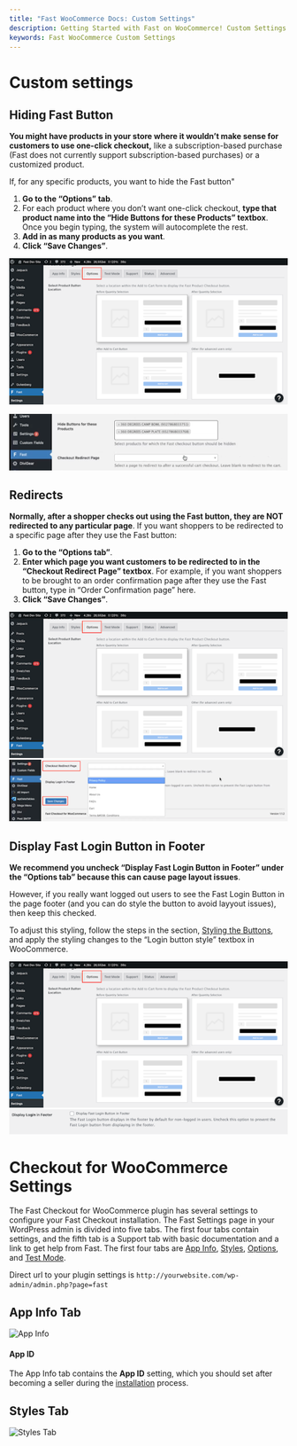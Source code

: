 ```yaml
---
title: "Fast WooCommerce Docs: Custom Settings"
description: Getting Started with Fast on WooCommerce! Custom Settings
keywords: Fast WooCommerce Custom Settings
---
```


# Custom settings

## Hiding Fast Button

**You might have products in your store where it wouldn’t make sense for customers to use one-click checkout,** like a subscription-based purchase (Fast does not currently support subscription-based purchases) or a customized product.

If, for any specific products, you want to hide the Fast button"

1.  **Go to the “Options” tab**.
2.  For each product where you don’t want one-click checkout, **type that product name into the “Hide Buttons for these Products” textbox**. Once you begin typing, the system will autocomplete the rest.
3.  **Add in as many products as you want**.
4.  **Click “Save Changes”**.

![options tab in your woocommerce dashboard](images/woocommerce-install17.png)

![checkout redirect page in your woocommerce dashboard](images/woocommerce-install18.png)

## Redirects

**Normally, after a shopper checks out using the Fast button, they are NOT redirected to any particular page**. If you want shoppers to be redirected to a specific page after they use the Fast button:

1. **Go to the “Options tab”**.
2. **Enter which page you want customers to be redirected to in the “Checkout Redirect Page” textbox**. For example, if you want shoppers to be brought to an order confirmation page after they use the Fast button, type in “Order Confirmation page” here.
3. **Click “Save Changes”**.

![options tab in your woocommerce dashboard](images/woocommerce-install19.png)
![checkout redirect page selections in your woocommerce dashboard](images/woocommerce-install20.png)

## Display Fast Login Button in Footer

**We recommend you uncheck “Display Fast Login Button in Footer” under the “Options tab” because this can cause page layout issues**.

However, if you really want logged out users to see the Fast Login Button in the page footer (and you can do style the button to avoid layyout issues), then keep this checked.

To adjust this styling, follow the steps in the section, [Styling the Buttons](/developer-portal/for-developers/woocommerce/customization/custom-checkout-button-styling), and apply the styling changes to the “Login button style” textbox in WooCommerce.

![options tab in your woocommerce dashboard](images/woocommerce-install21.png)
![display login in footer option in your woocommerce dashboard](images/woocommerce-install22.png)

# Checkout for WooCommerce Settings

The Fast Checkout for WooCommerce plugin has several settings to configure your Fast Checkout installation. The Fast Settings page in your WordPress admin is divided into five tabs. The first four tabs contain settings, and the fifth tab is a Support tab with basic documentation and a link to get help from Fast. The first four tabs are [App Info](#app-info-tab), [Styles](#styles-tab), [Options](#options-tab), and [Test Mode](#test-mode-tab).

Direct url to your plugin settings is `http://yourwebsite.com/wp-admin/admin.php?page=fast`

## App Info Tab

![App Info](images/woocommerce/app-info-tab.png)

#### App ID

The App Info tab contains the **App ID** setting, which you should set after becoming a seller during the [installation](/developer-portal/for-developers/woocommerce/pre-install/gather-your-docs.md) process.

## Styles Tab

![Styles Tab](images/woocommerce/styles-tab.png)
